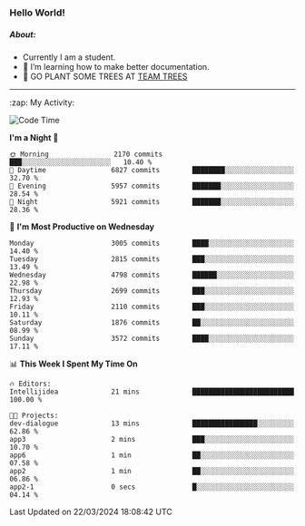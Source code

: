 ### Hello World!

##### About:
- Currently I am a student.
- 🌱 I’m learning how to make better documentation.
- 🌱 GO PLANT SOME TREES AT [TEAM TREES](https://teamtrees.org/)

---
  <summary>:zap: My Activity:</summary>
  
<!--START_SECTION:waka-->
![Code Time](http://img.shields.io/badge/Code%20Time-1%2C302%20hrs%2057%20mins-blue)

**I'm a Night 🦉** 

```text
🌞 Morning                2170 commits        ███░░░░░░░░░░░░░░░░░░░░░░   10.40 % 
🌆 Daytime                6827 commits        ████████░░░░░░░░░░░░░░░░░   32.70 % 
🌃 Evening                5957 commits        ███████░░░░░░░░░░░░░░░░░░   28.54 % 
🌙 Night                  5921 commits        ███████░░░░░░░░░░░░░░░░░░   28.36 % 
```
📅 **I'm Most Productive on Wednesday** 

```text
Monday                   3005 commits        ████░░░░░░░░░░░░░░░░░░░░░   14.40 % 
Tuesday                  2815 commits        ███░░░░░░░░░░░░░░░░░░░░░░   13.49 % 
Wednesday                4798 commits        ██████░░░░░░░░░░░░░░░░░░░   22.98 % 
Thursday                 2699 commits        ███░░░░░░░░░░░░░░░░░░░░░░   12.93 % 
Friday                   2110 commits        ███░░░░░░░░░░░░░░░░░░░░░░   10.11 % 
Saturday                 1876 commits        ██░░░░░░░░░░░░░░░░░░░░░░░   08.99 % 
Sunday                   3572 commits        ████░░░░░░░░░░░░░░░░░░░░░   17.11 % 
```


📊 **This Week I Spent My Time On** 

```text
🔥 Editors: 
Intellijidea             21 mins             █████████████████████████   100.00 % 

🐱‍💻 Projects: 
dev-dialogue             13 mins             ████████████████░░░░░░░░░   62.86 % 
app3                     2 mins              ███░░░░░░░░░░░░░░░░░░░░░░   10.70 % 
app6                     1 min               ██░░░░░░░░░░░░░░░░░░░░░░░   07.58 % 
app2                     1 min               ██░░░░░░░░░░░░░░░░░░░░░░░   06.86 % 
app2-1                   0 secs              █░░░░░░░░░░░░░░░░░░░░░░░░   04.14 % 
```


 Last Updated on 22/03/2024 18:08:42 UTC
<!--END_SECTION:waka-->
